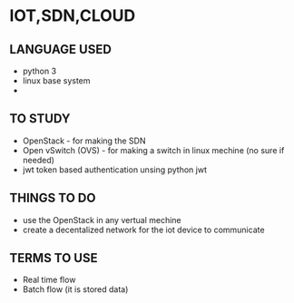 # IOT,SDN,CLOUD

## LANGUAGE USED
* python 3
* linux base system
* 

## TO STUDY
* OpenStack - for making the SDN
* Open vSwitch (OVS) - for making a switch in linux mechine (no sure if needed)
* jwt token based authentication unsing python jwt

## THINGS TO DO
* use the OpenStack in any vertual mechine
* create a decentalized network for the iot device to communicate

## TERMS TO USE
* Real time flow
* Batch flow (it is stored data)
